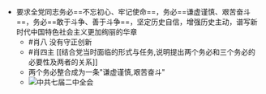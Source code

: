 - 要求全党同志务必==不忘初心、牢记使命==，务必==谦虚谨慎、艰苦奋斗==，务必==敢于斗争、善于斗争==，坚定历史自信，增强历史主动，谱写新时代中国特色社会主义更加绚丽的华章 
	- #肖八 没有守正创新
	- #肖四主 [[结合党当时面临的形式与任务,说明提出两个务必和三个务必的必要性及两者的关系]]
	- 两个务必整合成为一条"谦虚谨慎,艰苦奋斗"
	- ![中共七届二中全会](考研/政治/中共七届二中全会.md#^kg44eu)